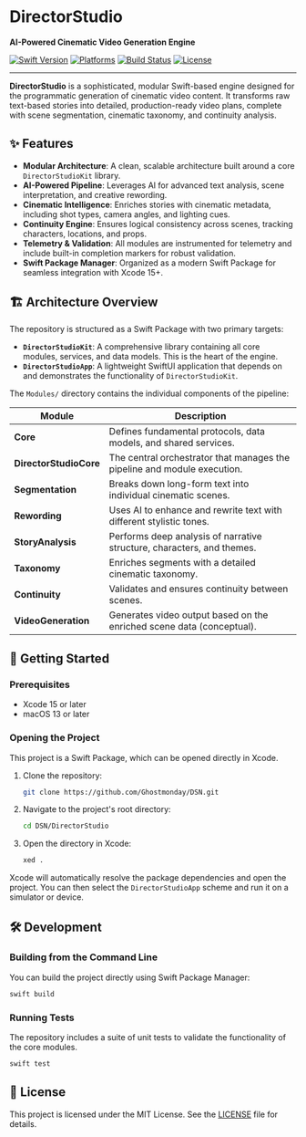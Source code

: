 # DirectorStudio

**AI-Powered Cinematic Video Generation Engine**

[![Swift Version](https://img.shields.io/badge/Swift-5.9-orange.svg)](https://swift.org)
[![Platforms](https://img.shields.io/badge/Platforms-iOS%20%7C%20macOS-blue.svg)](https://developer.apple.com)
[![Build Status](https://img.shields.io/badge/Build-Passing-brightgreen.svg)](https://github.com/Ghostmonday/DSN)
[![License](https://img.shields.io/badge/License-MIT-lightgrey.svg)](LICENSE)

---

**DirectorStudio** is a sophisticated, modular Swift-based engine designed for the programmatic generation of cinematic video content. It transforms raw text-based stories into detailed, production-ready video plans, complete with scene segmentation, cinematic taxonomy, and continuity analysis.

## ✨ Features

- **Modular Architecture**: A clean, scalable architecture built around a core `DirectorStudioKit` library.
- **AI-Powered Pipeline**: Leverages AI for advanced text analysis, scene interpretation, and creative rewording.
- **Cinematic Intelligence**: Enriches stories with cinematic metadata, including shot types, camera angles, and lighting cues.
- **Continuity Engine**: Ensures logical consistency across scenes, tracking characters, locations, and props.
- **Telemetry & Validation**: All modules are instrumented for telemetry and include built-in completion markers for robust validation.
- **Swift Package Manager**: Organized as a modern Swift Package for seamless integration with Xcode 15+.

## 🏗️ Architecture Overview

The repository is structured as a Swift Package with two primary targets:

- **`DirectorStudioKit`**: A comprehensive library containing all core modules, services, and data models. This is the heart of the engine.
- **`DirectorStudioApp`**: A lightweight SwiftUI application that depends on and demonstrates the functionality of `DirectorStudioKit`.

The `Modules/` directory contains the individual components of the pipeline:

| Module              | Description                                                                 |
| ------------------- | --------------------------------------------------------------------------- |
| **Core**            | Defines fundamental protocols, data models, and shared services.            |
| **DirectorStudioCore** | The central orchestrator that manages the pipeline and module execution. |
| **Segmentation**    | Breaks down long-form text into individual cinematic scenes.                |
| **Rewording**       | Uses AI to enhance and rewrite text with different stylistic tones.         |
| **StoryAnalysis**   | Performs deep analysis of narrative structure, characters, and themes.      |
| **Taxonomy**        | Enriches segments with a detailed cinematic taxonomy.                       |
| **Continuity**      | Validates and ensures continuity between scenes.                            |
| **VideoGeneration** | Generates video output based on the enriched scene data (conceptual).       |

## 🚀 Getting Started

### Prerequisites

- Xcode 15 or later
- macOS 13 or later

### Opening the Project

This project is a Swift Package, which can be opened directly in Xcode.

1.  Clone the repository:
    ```sh
    git clone https://github.com/Ghostmonday/DSN.git
    ```
2.  Navigate to the project's root directory:
    ```sh
    cd DSN/DirectorStudio
    ```
3.  Open the directory in Xcode:
    ```sh
    xed .
    ```

Xcode will automatically resolve the package dependencies and open the project. You can then select the `DirectorStudioApp` scheme and run it on a simulator or device.

## 🛠️ Development

### Building from the Command Line

You can build the project directly using Swift Package Manager:

```sh
swift build
```

### Running Tests

The repository includes a suite of unit tests to validate the functionality of the core modules.

```sh
swift test
```

## 📄 License

This project is licensed under the MIT License. See the [LICENSE](LICENSE) file for details.
